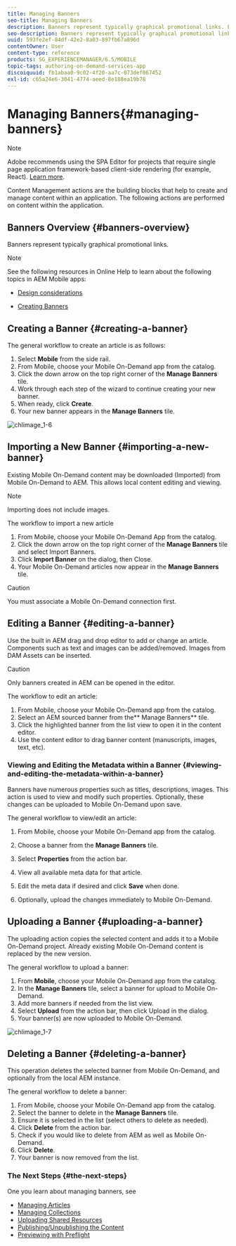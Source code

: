 ```yaml
---
title: Managing Banners
seo-title: Managing Banners
description: Banners represent typically graphical promotional links. Follow this page to learn more.
seo-description: Banners represent typically graphical promotional links. Follow this page to learn more.
uuid: 593fe2ef-84df-42e2-8a03-897fb67a896d
contentOwner: User
content-type: reference
products: SG_EXPERIENCEMANAGER/6.5/MOBILE
topic-tags: authoring-on-demand-services-app
discoiquuid: fb1abaa0-9c02-4f20-aa7c-073def067452
exl-id: c65a24e6-3041-4774-aeed-8e188ea19b78
---
```

# Managing Banners{#managing-banners}

>[!NOTE]
>
>Adobe recommends using the SPA Editor for projects that require single page application framework-based client-side rendering (for example, React). [Learn more](/help/sites-developing/spa-overview.md).

Content Management actions are the building blocks that help to create and manage content within an application. The following actions are performed on content within the application.

## Banners Overview {#banners-overview}

Banners represent typically graphical promotional links.

>[!NOTE]
>
>See the following resources in Online Help to learn about the following topics in AEM Mobile apps:
>
>* [Design considerations](https://helpx.adobe.com/digital-publishing-solution/help/design-app.html)
>
>* [Creating Banners](https://helpx.adobe.com/digital-publishing-solution/help/creating-banners.html)
>

## Creating a Banner {#creating-a-banner}

The general workflow to create an article is as follows:

1. Select **Mobile** from the side rail.
1. From Mobile, choose your Mobile On-Demand app from the catalog.
1. Click the down arrow on the top right corner of the **Manage Banners** tile.
1. Work through each step of the wizard to continue creating your new banner.
1. When ready, click **Create**.
1. Your new banner appears in the **Manage Banners** tile.

![chlimage_1-6](assets/chlimage_1-6.gif)

## Importing a New Banner {#importing-a-new-banner}

Existing Mobile On-Demand content may be downloaded (Imported) from Mobile On-Demand to AEM. This allows local content editing and viewing.

>[!NOTE]
>
>Importing does not include images.

The workflow to import a new article

1. From Mobile, choose your Mobile On-Demand App from the catalog.
1. Click the down arrow on the top right corner of the **Manage Banners** tile and select Import Banners.
1. Click **Import Banner** on the dialog, then Close.
1. Your Mobile On-Demand articles now appear in the **Manage Banners** tile.

>[!CAUTION]
>
>You must associate a Mobile On-Demand connection first.

## Editing a Banner {#editing-a-banner}

Use the built in AEM drag and drop editor to add or change an article. Components such as text and images can be added/removed. Images from DAM Assets can be inserted.

>[!CAUTION]
>
>Only banners created in AEM can be opened in the editor.

The workflow to edit an article:

1. From Mobile, choose your Mobile On-Demand app from the catalog.
1. Select an AEM sourced banner from the** Manage Banners** tile.
1. Click the highlighted banner from the list view to open it in the content editor.
1. Use the content editor to drag banner content (manuscripts, images, text, etc).

### Viewing and Editing the Metadata within a Banner {#viewing-and-editing-the-metadata-within-a-banner}

Banners have numerous properties such as titles, descriptions, images. This action is used to view and modify such properties. Optionally, these changes can be uploaded to Mobile On-Demand upon save.

The general workflow to view/edit an article:

1. From Mobile, choose your Mobile On-Demand app from the catalog.
1. Choose a banner from the **Manage Banners** tile.

1. Select **Properties** from the action bar.
1. View all available meta data for that article.
1. Edit the meta data if desired and click **Save** when done.
1. Optionally, upload the changes immediately to Mobile On-Demand.

## Uploading a Banner {#uploading-a-banner}

The uploading action copies the selected content and adds it to a Mobile On-Demand project. Already existing Mobile On-Demand content is replaced by the new version.

The general workflow to upload a banner:

1. From **Mobile**, choose your Mobile On-Demand app from the catalog.
1. In the **Manage Banners** tile, select a banner for upload to Mobile On-Demand.
1. Add more banners if needed from the list view.
1. Select **Upload** from the action bar, then click Upload in the dialog.
1. Your banner(s) are now uploaded to Mobile On-Demand.

![chlimage_1-7](assets/chlimage_1-7.gif)

## Deleting a Banner {#deleting-a-banner}

This operation deletes the selected banner from Mobile On-Demand, and optionally from the local AEM instance.

The general workflow to delete a banner:

1. From Mobile, choose your Mobile On-Demand app from the catalog.
1. Select the banner to delete in the **Manage Banners** tile.
1. Ensure it is selected in the list (select others to delete as needed).
1. Click **Delete** from the action bar.
1. Check if you would like to delete from AEM as well as Mobile On-Demand.
1. Click **Delete**.
1. Your banner is now removed from the list.

### The Next Steps {#the-next-steps}

One you learn about managing banners, see

* [Managing Articles](/help/mobile/mobile-on-demand-managing-articles.md)
* [Managing Collections](/help/mobile/mobile-on-demand-managing-collections.md)
* [Uploading Shared Resources](/help/mobile/mobile-on-demand-shared-resources.md)
* [Publishing/Unpublishing the Content](/help/mobile/mobile-on-demand-publishing-unpublishing.md)
* [Previewing with Preflight](/help/mobile/aem-mobile-manage-ondemand-services.md)
